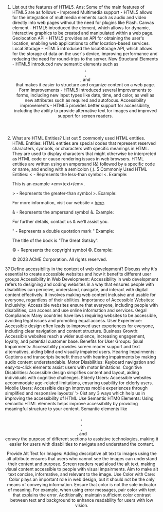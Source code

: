 1. List out the features of HTML5. 
Ans: Some of the main features of HTML5 are as follows - 
Improved Multimedia support - HTML5 allows for the integration of multimedia elements such as audio and  video directly into web pages without the need for plugins like Flash. 
Canvas element - HTML5 introduced the <canvas> element, which allows for dynamic, interactive graphics to  be created and manipulated within a web page. 
Geolocation API - HTML5 provides an API for obtaining the user's location, enabling web applications to offer  location-based services. 
Local Storage - HTML5 introduced the localStorage API, which allows for the storage of data on the user's  device, improving performance and reducing the need for round-trips to the server. 
New Structural Elements -  HTML5 introduced new semantic elements such as <header>, <footer>, <nav>, and  <article> that makes it easier to structure and organize content on a web page. 
Form Improvements - HTML5 introduced several improvements to forms, including new input types like date,  time, and color, as well as new attributes such as required and autofocus. 
Accessibility improvements - HTML5 provides better support for accessibility, including the ability to provide  alternative text for images and improved support for screen readers. 
2. What are HTML Entities? List out 5 commonly used HTML entities. 
HTML Entities: 
HTML entities are special codes that represent reserved characters, symbols, or characters with specific  meanings in HTML. They are used to display characters that might otherwise be interpreted as HTML code or  cause rendering issues in web browsers. HTML entities are written using an ampersand (&) followed by a  specific code or name, and ending with a semicolon (;). 
5 Commonly Used HTML Entities: 
&lt; - Represents the less-than symbol <. 
Example: <p>This is an example &lt;em&gt;text&lt;/em&gt;.</p> 
&gt; - Represents the greater-than symbol >. 
Example: <p>For more information, visit our website &gt; <a href="#">here</a>.</p> 
&amp; - Represents the ampersand symbol &. 
Example: <p>For further details, contact us &amp; we'll assist you.</p> 
&quot; - Represents a double quotation mark " 
Example: <p>The title of the book is "The Great Gatsby".</p> 
&copy; - Represents the copyright symbol ©. 
Example: <p>&copy; 2023 ACME Corporation. All rights reserved.</p> 


3? Define accessibility in the context of web development? Discuss why it's essential to create accessible  websites and how it benefits different user groups 
Accessibility in Web Development: Accessibility in web development refers to designing and coding websites  in a way that ensures people with disabilities can perceive, understand, navigate, and interact with digital  content effectively. It involves making web content inclusive and usable for everyone, regardless of their  abilities. 
Importance of Accessible Websites: 
Inclusivity: Accessible websites ensure that everyone, including people with disabilities, can access and use  online information and services. 
0egal Compliance: Many countries have laws requiring websites to be accessible, avoiding legal issues and  promoting equal access. 
User Experience: Accessible design often leads to improved user experiences for everyone, including clear  navigation and content structure. 
Business Growth: Accessible websites reach a wider audience, increasing engagement, loyalty, and potential  customer base. 
Benefits for User Groups: 
(isual Impairments: Accessibility provides screen reader support and text alternatives, aiding blind and  visually impaired users. 
Hearing Impairments: Captions and transcripts benefit those with hearing impairments by making audio  content understandable. 
Motor Disabilities: Keyboard navigation and easy-to-click elements assist users with motor limitations. 
Cognitive Disabilities: Accessible design simplifies content and layout, aiding individuals with cognitive  challenges. 
Elderly Users: Accessible websites accommodate age-related limitations, ensuring usability for elderly users. Mobile Users: Accessible design improves mobile experiences through simplified and responsive layouts/ 
'> 0ist any 3 ways which help us in improving the accessibility of HTML 
Use Semantic HTM0 Elements: Using semantic HTML elements helps improve accessibility by providing  meaningful structure to your content. Semantic elements like <header>, <nav>, <main>, <article>, and <footer>  convey the purpose of different sections to assistive technologies, making it easier for users with disabilities to  navigate and understand the content. 

Provide Alt Text for Images: Adding descriptive alt text to images using the alt attribute ensures that users who  cannot see the images can understand their content and purpose. Screen readers read aloud the alt text,  making visual content accessible to people with visual impairments. Aim to make alt text concise, informative,  and relevant to the image. 
Use Color with Care: Color plays an important role in web design, but it should not be the only means of  conveying information. Ensure that color is not the sole indicator of meaning. For example, when using error  messages, pair color with text that explains the error. Additionally, maintain sufficient color contrast between  text and background to enhance readability for users with low vision. 
